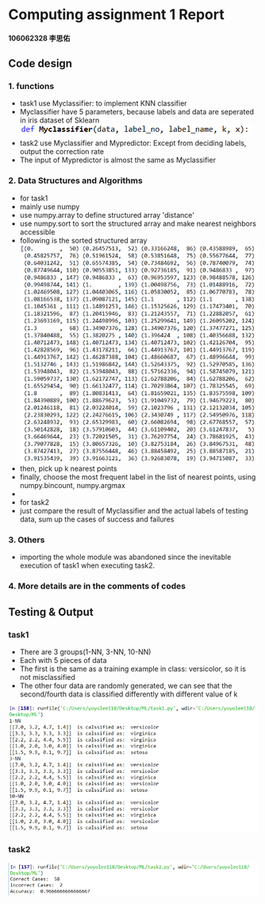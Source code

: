 # Computing assignment 1 Report
#### 106062328 李思佑

## Code design
### 1. functions
- task1 use Myclassifier: to implement KNN classifier
- Myclassifier have 5 parameters, because labels and data are seperated in iris dataset of Sklearn
![](./Myclassifier.png)
- task2 use Myclassifier and Mypredictor: Except from deciding labels, output the correction rate
- The input of Mypredictor is almost the same as Myclassifier

### 2. Data Structures and Algorithms
- for task1
- mainly use numpy
- use numpy.array to  define structured array 'distance'
- use numpy.sort to sort the structured array and make nearest neighbors accessible
- following is the sorted structured array
![](./sorted_dis.png)
- then, pick up k nearest points
- finally, choose the most frequent label in the list of nearest points, using numpy.bincount, numpy.argmax
-
- for task2
- just compare the result of Myclassifier and the actual labels of testing data, sum up the cases of success and failures



### 3. Others
- importing the whole module was abandoned since the inevitable execution of task1 when executing task2.

### 4. More details are in the comments of codes

## Testing & Output
### task1
- There are  3 groups(1-NN, 3-NN, 10-NN) 
- Each with 5 pieces of data
- The first is the same as a training example in class: versicolor, so it is not misclassified
- The other four data are randomly generated, we can see that the second/fourth data is classified differently with different value of k

![](./t1.png) 
### task2
![](./t2.png) 
